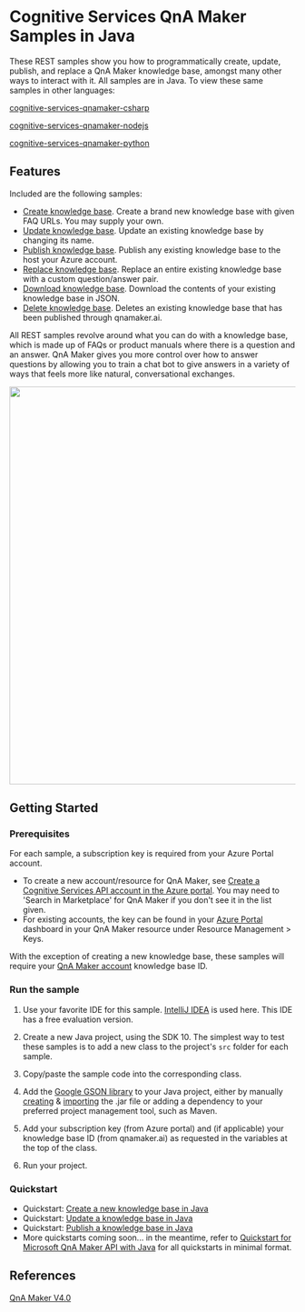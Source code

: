 # Cognitive Services QnA Maker Samples in Java

These REST samples show you how to programmatically create, update, publish, and replace a QnA Maker knowledge base, amongst many other ways to interact with it. All samples are in Java. To view these same samples in other languages:

[cognitive-services-qnamaker-csharp](https://github.com/Azure-Samples/cognitive-services-qnamaker-csharp)

[cognitive-services-qnamaker-nodejs](https://github.com/Azure-Samples/cognitive-services-qnamaker-nodejs)

[cognitive-services-qnamaker-python](https://github.com/Azure-Samples/cognitive-services-qnamaker-python)

## Features

Included are the following samples:

* [Create knowledge base](https://github.com/Azure-Samples/cognitive-services-qnamaker-python/blob/master/create-new-knowledge-base.java). Create a brand new knowledge base with given FAQ URLs. You may supply your own.
* [Update knowledge base](https://github.com/Azure-Samples/cognitive-services-qnamaker-python/blob/master/update-knowledge-base.java). Update an existing knowledge base by changing its name.
* [Publish knowledge base](https://github.com/Azure-Samples/cognitive-services-qnamaker-python/blob/master/publish-knowledge-base.java). Publish any existing knowledge base to the host your Azure account.
* [Replace knowledge base](https://github.com/Azure-Samples/cognitive-services-qnamaker-python/blob/master/replace-knowledge-base.java). Replace an entire existing knowledge base with a custom question/answer pair.
* [Download knowledge base](https://github.com/Azure-Samples/cognitive-services-qnamaker-python/blob/master/download-knowledge-base.java). Download the contents of your existing knowledge base in JSON.
* [Delete knowledge base](https://github.com/Azure-Samples/cognitive-services-qnamaker-java/blob/master/delete-knowledge-base.java). Deletes an existing knowledge base that has been published through qnamaker.ai.

All REST samples revolve around what you can do with a knowledge base, which is made up of FAQs or product manuals where there is a question and an answer. QnA Maker gives you more control over how to answer questions by allowing you to train a chat bot to give answers in a variety of ways that feels more like natural, conversational exchanges.

<img src="https://docs.microsoft.com/en-us/azure/cognitive-services/qnamaker/media/botFrameworkArch.png" width="700">

## Getting Started

### Prerequisites

For each sample, a subscription key is required from your Azure Portal account. 
* To create a new account/resource for QnA Maker, see [Create a Cognitive Services API account in the Azure portal](https://docs.microsoft.com/en-us/azure/cognitive-services/cognitive-services-apis-create-account). You may need to 'Search in Marketplace' for QnA Maker if you don't see it in the list given.  
* For existing accounts, the key can be found in your [Azure Portal](https://ms.portal.azure.com/) dashboard in your QnA Maker resource under Resource Management > Keys. 

With the exception of creating a new knowledge base, these samples will require your [QnA Maker account](https://www.qnamaker.ai/Home/MyServices) knowledge base ID. 

### Run the sample

1. Use your favorite IDE for this sample. [IntelliJ IDEA](https://www.jetbrains.com/idea/) is used here. This IDE has a free evaluation version.

1. Create a new Java project, using the SDK 10. The simplest way to test these samples is to add a new class to the project's `src` folder for each sample.

1. Copy/paste the sample code into the corresponding class.

1. Add the [Google GSON library](https://github.com/google/gson) to your Java project, either by manually [creating](https://stackoverflow.com/questions/5258159/how-to-make-an-executable-jar-file) & [importing](https://stackoverflow.com/questions/21051991/importing-jar-file-into-intellij-idea) the .jar file or adding a dependency to your preferred project management tool, such as Maven.

1. Add your subscription key (from Azure portal) and (if applicable) your knowledge base ID (from qnamaker.ai) as requested in the variables at the top of the class.

1. Run your project.

### Quickstart

* Quickstart: [Create a new knowledge base in Java](https://docs.microsoft.com/en-us/azure/cognitive-services/qnamaker/quickstarts/create-new-kb-java)
* Quickstart: [Update a knowledge base in Java](https://docs.microsoft.com/en-us/azure/cognitive-services/qnamaker/quickstarts/update-kb-java)
* Quickstart: [Publish a knowledge base in Java](https://docs.microsoft.com/en-us/azure/cognitive-services/qnamaker/quickstarts/publish-kb-java)
* More quickstarts coming soon... in the meantime, refer to [Quickstart for Microsoft QnA Maker API with Java](https://docs.microsoft.com/en-us/azure/cognitive-services/qnamaker/quickstarts/java) for all quickstarts in minimal format.

## References

[QnA Maker V4.0](https://westus.dev.cognitive.microsoft.com/docs/services/5a93fcf85b4ccd136866eb37/operations/5ac266295b4ccd1554da75ff)
